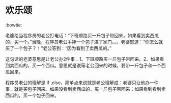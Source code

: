 
# 欢乐颂

:bowtie:

老婆给当程序员的老公打电话：“下班顺路买一斤包子带回来，如果看到卖西瓜的，买一个。”当晚，程序员老公手捧一个包子进了家门。。。老婆怒道：“你怎么就买了一个包子？！”老公答到：“因为看到了卖西瓜的。”

这句话的老婆意思是让老公办2件事：1、下班顺路买一斤包子带回来。2、如果看到卖西瓜的，买一个西瓜。意思就是说等老公回来的时候，要带一斤包子和一个西瓜回来。

程序员老公的理解是 if ,else，简单点来说就是老公理解成：老婆只让他办一件事，就是买包子回来。如果没看到卖西瓜的，买一斤包子带回来；如果看到看到卖西瓜的，买一个包子回来。